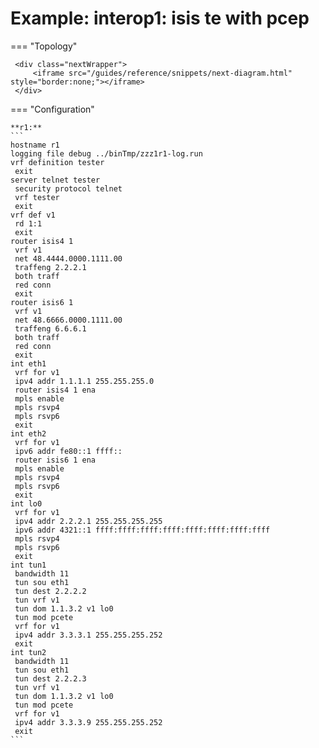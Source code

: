 # Example: interop1: isis te with pcep
    
=== "Topology"
    
     <div class="nextWrapper">
         <iframe src="/guides/reference/snippets/next-diagram.html" style="border:none;"></iframe>
     </div>

    
=== "Configuration"
    
    **r1:**
    ```
    hostname r1
    logging file debug ../binTmp/zzz1r1-log.run
    vrf definition tester
     exit
    server telnet tester
     security protocol telnet
     vrf tester
     exit
    vrf def v1
     rd 1:1
     exit
    router isis4 1
     vrf v1
     net 48.4444.0000.1111.00
     traffeng 2.2.2.1
     both traff
     red conn
     exit
    router isis6 1
     vrf v1
     net 48.6666.0000.1111.00
     traffeng 6.6.6.1
     both traff
     red conn
     exit
    int eth1
     vrf for v1
     ipv4 addr 1.1.1.1 255.255.255.0
     router isis4 1 ena
     mpls enable
     mpls rsvp4
     mpls rsvp6
     exit
    int eth2
     vrf for v1
     ipv6 addr fe80::1 ffff::
     router isis6 1 ena
     mpls enable
     mpls rsvp4
     mpls rsvp6
     exit
    int lo0
     vrf for v1
     ipv4 addr 2.2.2.1 255.255.255.255
     ipv6 addr 4321::1 ffff:ffff:ffff:ffff:ffff:ffff:ffff:ffff
     mpls rsvp4
     mpls rsvp6
     exit
    int tun1
     bandwidth 11
     tun sou eth1
     tun dest 2.2.2.2
     tun vrf v1
     tun dom 1.1.3.2 v1 lo0
     tun mod pcete
     vrf for v1
     ipv4 addr 3.3.3.1 255.255.255.252
     exit
    int tun2
     bandwidth 11
     tun sou eth1
     tun dest 2.2.2.3
     tun vrf v1
     tun dom 1.1.3.2 v1 lo0
     tun mod pcete
     vrf for v1
     ipv4 addr 3.3.3.9 255.255.255.252
     exit
    ```

